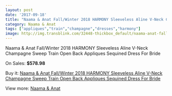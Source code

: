 ```yaml
---
layout: post
date: '2017-09-18'
title: "Naama & Anat Fall/Winter 2018 HARMONY Sleeveless Aline V-Neck Champagne Sweep Train Open Back Appliques Sequined Dress For Bride"
category: Naama & Anat
tags: ["appliques","train","champagne","dresses","harmony"]
image: http://img.transblink.com/32448-thickbox_default/naama-anat-fall-winter-2018-harmony-sleeveless-aline-v-neck-champagne-sweep-train-open-back-appliques-sequined-dress-for-bride.jpg
---
```

Naama & Anat Fall/Winter 2018 HARMONY Sleeveless Aline V-Neck Champagne Sweep Train Open Back Appliques Sequined Dress For Bride

On Sales: **$578.98**
<a href="https://www.transblink.com/en/naama-anat/10962-naama-anat-fall-winter-2018-harmony-sleeveless-aline-v-neck-champagne-sweep-train-open-back-appliques-sequined-dress-for-bride.html"><amp-img layout="responsive" width="600" height="600" src="//img.transblink.com/32448-thickbox_default/naama-anat-fall-winter-2018-harmony-sleeveless-aline-v-neck-champagne-sweep-train-open-back-appliques-sequined-dress-for-bride.jpg" alt="Naama & Anat Fall/Winter 2018 HARMONY Sleeveless Aline V-Neck Champagne Sweep Train Open Back Appliques Sequined Dress For Bride 0" /></a>
<a href="https://www.transblink.com/en/naama-anat/10962-naama-anat-fall-winter-2018-harmony-sleeveless-aline-v-neck-champagne-sweep-train-open-back-appliques-sequined-dress-for-bride.html"><amp-img layout="responsive" width="600" height="600" src="//img.transblink.com/32451-thickbox_default/naama-anat-fall-winter-2018-harmony-sleeveless-aline-v-neck-champagne-sweep-train-open-back-appliques-sequined-dress-for-bride.jpg" alt="Naama & Anat Fall/Winter 2018 HARMONY Sleeveless Aline V-Neck Champagne Sweep Train Open Back Appliques Sequined Dress For Bride 1" /></a>
<a href="https://www.transblink.com/en/naama-anat/10962-naama-anat-fall-winter-2018-harmony-sleeveless-aline-v-neck-champagne-sweep-train-open-back-appliques-sequined-dress-for-bride.html"><amp-img layout="responsive" width="600" height="600" src="//img.transblink.com/32450-thickbox_default/naama-anat-fall-winter-2018-harmony-sleeveless-aline-v-neck-champagne-sweep-train-open-back-appliques-sequined-dress-for-bride.jpg" alt="Naama & Anat Fall/Winter 2018 HARMONY Sleeveless Aline V-Neck Champagne Sweep Train Open Back Appliques Sequined Dress For Bride 2" /></a>
<a href="https://www.transblink.com/en/naama-anat/10962-naama-anat-fall-winter-2018-harmony-sleeveless-aline-v-neck-champagne-sweep-train-open-back-appliques-sequined-dress-for-bride.html"><amp-img layout="responsive" width="600" height="600" src="//img.transblink.com/32449-thickbox_default/naama-anat-fall-winter-2018-harmony-sleeveless-aline-v-neck-champagne-sweep-train-open-back-appliques-sequined-dress-for-bride.jpg" alt="Naama & Anat Fall/Winter 2018 HARMONY Sleeveless Aline V-Neck Champagne Sweep Train Open Back Appliques Sequined Dress For Bride 3" /></a>

Buy it: [Naama & Anat Fall/Winter 2018 HARMONY Sleeveless Aline V-Neck Champagne Sweep Train Open Back Appliques Sequined Dress For Bride](https://www.transblink.com/en/naama-anat/10962-naama-anat-fall-winter-2018-harmony-sleeveless-aline-v-neck-champagne-sweep-train-open-back-appliques-sequined-dress-for-bride.html "Naama & Anat Fall/Winter 2018 HARMONY Sleeveless Aline V-Neck Champagne Sweep Train Open Back Appliques Sequined Dress For Bride")

View more: [Naama & Anat](https://www.transblink.com/en/99-naama-anat "Naama & Anat")